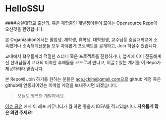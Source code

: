 # HelloSSU
####숭실대학교 출신의, 혹은 재학중인 개발쟁이들이 모이는 Opensource Repo에 오신것을 환영합니다.

본 Organization에서는 졸업생, 재학생, 휴학생, 대학원생, 교수님등 숭실대학교에 소속했거나 소속해계신분들 모두 자유롭게 프로젝트를 공개하고, Join 하실수 있습니다.

교내에서 학우들끼리 적절한 스터디 혹은 프로젝트를 진행하거나, 업계에 이미 진출해계신 선배님들이 교내의 미숙한 후배들을 코드로써 만나고, 이끌수있는 계기를 이 Repo가 제공하리라 믿습니다.

본 Repo에 Join 하기를 원하는 분들은 ace.jckim@gmail.com으로 github 계정 혹은 github에 연동되어있는 이메일 계정을 보내주시면 되겠습니다.

> 오늘도 행복한 개발하세요.

[이슈 공유](https://github.com/ssuoss/HelloSSU/issues) 에서 이 레포 커뮤니티가 뭘 하면 좋을지 IDEA를 적고있습니다.
**자유롭게 많은 의견 주세요!**
